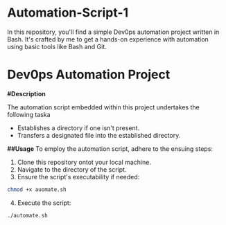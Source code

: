 # Automation-Script-1
In this repository, you'll find a simple Dev0ps automation project written in Bash. It's crafted by me to get a hands-on experience with automation using basic tools like Bash and Git.

# Dev0ps Automation Project

**#Description**

The automation script embedded within this project undertakes the following taska

- Establishes a directory if one isn't present.
- Transfers a designated file into the established directory.

**##Usage**
To employ the automation script, adhere to the ensuing steps:

1. Clone this repository ontot your local machine.
2. Navigate to the directory of the script.
3. Ensure the script's executability if needed: 

```bash
chmod +x auomate.sh
```

4. Execute the script: 

```bash
./automate.sh
```


